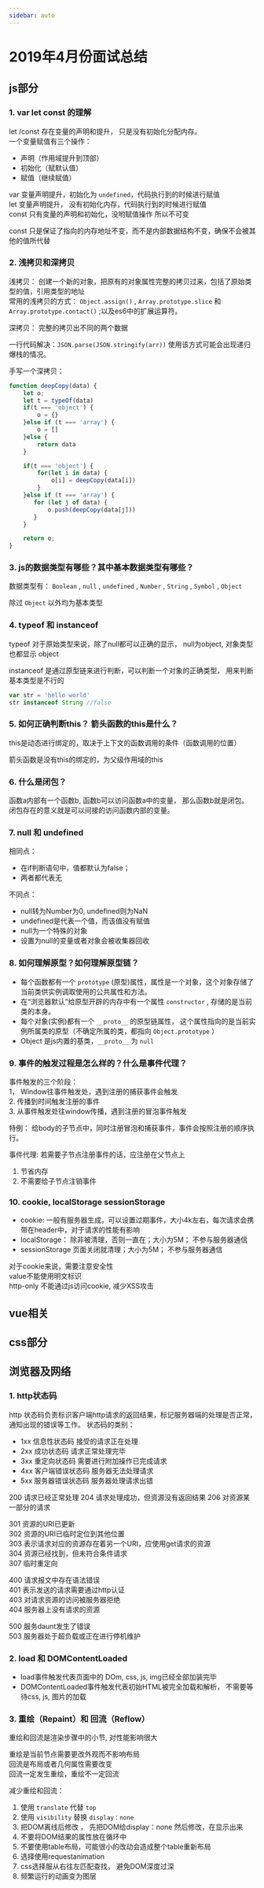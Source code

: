 ```yaml
---
sidebar: auto
---
```


# 2019年4月份面试总结

## js部分

### 1. var let const 的理解   

let /const 存在变量的声明和提升， 只是没有初始化分配内存。   
一个变量赋值有三个操作： 
- 声明（作用域提升到顶部）
- 初始化（赋默认值）
- 赋值（继续赋值）

var 变量声明提升，初始化为 ```undefined```，代码执行到的时候进行赋值   
let 变量声明提升， 没有初始化内存，代码执行到的时候进行赋值   
const 只有变量的声明和初始化，没哟赋值操作 所以不可变   

const 只是保证了指向的内存地址不变，而不是内部数据结构不变，确保不会被其他的值所代替

### 2. 浅拷贝和深拷贝  

浅拷贝： 创建一个新的对象，把原有的对象属性完整的拷贝过来，包括了原始类型的值，引用类型的地址   
常用的浅拷贝的方式：  ```Object.assign()``` , ```Array.prototype.slice``` 和 ```Array.prototype.contact()``` ;以及es6中的扩展运算符。

深拷贝： 完整的拷贝出不同的两个数据   

一行代码解决：```JSON.parse(JSON.stringify(arr))``` 
使用该方式可能会出现递归爆栈的情况。 

手写一个深拷贝：  

```js
function deepCopy(data) {
    let o;
    let t = typeOf(data)
    if(t === 'object') {
        o = {}
    }else if (t === 'array') {
        o = []
    }else {
        return data
    }

    if(t === 'object') {
        for(let i in data) {
            o[i] = deepCopy(data[i])
        }
    }else if (t === 'array') {
       for (let j of data) {
           o.push(deepCopy(data[j]))
       }
    }

    return o;
}
```

### 3. js的数据类型有哪些？其中基本数据类型有哪些？ 

数据类型有： ```Boolean``` , ```null``` , ```undefined``` , ```Number``` , ```String``` , ```Symbol``` , ```Object```  

除过 ```Object``` 以外均为基本类型

### 4. typeof 和 instanceof   

typeof 对于原始类型来说，除了null都可以正确的显示， null为object, 对象类型也都显示 object

instanceof 是通过原型链来进行判断，可以判断一个对象的正确类型， 用来判断基本类型是不行的  

```js
var str = 'hello world' 
str instanceof String //false
```

### 5. 如何正确判断this？ 箭头函数的this是什么？ 

this是动态进行绑定的，取决于上下文的函数调用的条件（函数调用的位置）

箭头函数是没有this的绑定的，为父级作用域的this

### 6. 什么是闭包？   

函数a内部有一个函数b, 函数b可以访问函数a中的变量， 那么函数b就是闭包。   
闭包存在的意义就是可以间接的访问函数内部的变量。 

### 7. null 和 undefined   

相同点：
- 在if判断语句中，值都默认为false；  
- 两者都代表无    

不同点：
- null转为Number为0, undefined则为NaN  
- undefined是代表一个值，而该值没有赋值  
- null为一个特殊的对象  
- 设置为null的变量或者对象会被收集器回收    

### 8. 如何理解原型？如何理解原型链？  
- 每个函数都有一个 ```prototype``` (原型)属性，属性是一个对象，这个对象存储了当前类供实例调取使用的公共属性和方法。 
- 在“浏览器默认”给原型开辟的内存中有一个属性 ```constructor``` , 存储的是当前类的本身。 
- 每个对象(实例)都有一个 ```__proto__``` 的原型链属性， 这个属性指向的是当前实例所属类的原型（不确定所属的类，都指向 ```Object.prototype``` ）
- Object 是js内置的基类，```__proto__``` 为 ```null``` 

### 9. 事件的触发过程是怎么样的？什么是事件代理？ 

事件触发的三个阶段：   
1， Window往事件触发处，遇到注册的捕获事件会触发  
2. 传播到时间触发注册的事件   
3. 从事件触发处往window传播，遇到注册的冒泡事件触发  

特例： 给body的子节点中，同时注册冒泡和捕获事件，事件会按照注册的顺序执行。  

事件代理: 若需要子节点注册事件的话，应注册在父节点上
1. 节省内存  
2. 不需要给子节点注销事件 

### 10. cookie, localStorage sessionStorage  

- cookie: 一般有服务器生成，可以设置过期事件，大小4k左右，每次请求会携带在header中，对于请求的性能有影响  
- localStorage： 除非被清理，否则一直在；大小为5M； 不参与服务器通信
- sessionStorage 页面关闭就清理；大小为5M； 不参与服务器通信  

对于cookie来说，需要注意安全性   
value不能使用明文标识  
http-only 不能通过js访问cookie, 减少XSS攻击



## vue相关


## css部分




## 浏览器及网络  

### 1. http状态码  
http 状态码负责标识客户端http请求的返回结果，标记服务器端的处理是否正常，通知出现的错误等工作。 
状态码的类别：  
- 1xx 信息性状态码 接受的请求正在处理  
- 2xx 成功状态码  请求正常处理完毕  
- 3xx 重定向状态码  需要进行附加操作已完成请求  
- 4xx 客户端错误状态码 服务器无法处理请求 
- 5xx 服务器错误状态码 服务器处理请求出错

200 请求已经正常处理 
204 请求处理成功，但资源没有返回结果 
206 对资源某一部分的请求

301 资源的URI已更新  
302 资源的URI已临时定位到其他位置  
303 表示请求对应的资源存在着另一个URI，应使用get请求的资源  
304 资源已经找到，但未符合条件请求  
307 临时重定向  

400 请求报文中存在语法错误  
401 表示发送的请求需要通过http认证  
403 对请求资源的访问被服务器拒绝   
404 服务器上没有请求的资源  

500 服务daunt发生了错误   
503 服务器处于超负载或正在进行停机维护   

### 2. load 和 DOMContentLoaded   

- load事件触发代表页面中的 DOm, css, js, img已经全部加装完毕   
- DOMContentLoaded事件触发代表初始HTML被完全加载和解析， 不需要等待css, js, 图片的加载

### 3. 重绘（Repaint）和 回流（Reflow）  

重绘和回流是渲染步骤中的小节, 对性能影响很大  

重绘是当前节点需要更改外观而不影响布局  
回流是布局或者几何属性需要改变  
回流一定发生重绘，重绘不一定回流  

减少重绘和回流：   
1. 使用 ```translate``` 代替 ```top```  
2. 使用 ```visibility``` 替换 ```display：none```  
3. 把DOM离线后修改 ， 先把DOM给display：none 然后修改，在显示出来  
4. 不要将DOM结果的属性放在循环中  
5. 不要使用table布局，可能很小的改动会造成整个table重新布局  
6. 选择使用requestanimation
7. css选择服从右往左匹配查找， 避免DOM深度过深
8. 频繁运行的动画变为图层